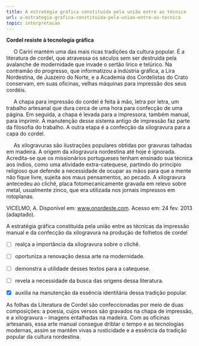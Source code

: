 ```yaml
---
title: A estratégia gráfica constituída pela união entre as técnica
url: a-estrategia-grafica-constituida-pela-uniao-entre-as-tecnica
topic: interpretacao
---
```



**Cordel resiste à tecnologia gráfica**

     O Cariri mantém uma das mais ricas tradições da cultura popular. É a literatura de cordel, que atravessa os séculos sem ser destruída pela avalanche de modernidade que invade o sertão lírico e telúrico. Na contramão do progresso, que informatizou a indústria gráfica, a Lira Nordestina, de Juazeiro do Norte, e a Academia dos Cordelistas do Crato conservam, em suas oficinas, velhas máquinas para impressão dos seus cordéis.

     A chapa para impressão do cordel é feita à mão, letra por letra, um trabalho artesanal que dura cerca de uma hora para confecção de uma página. Em seguida, a chapa é levada para a impressora, também manual, para imprimir. A manutenção desse sistema antigo de impressão faz parte da filosofia do trabalho. A outra etapa é a confecção da xilogravura para a capa do cordel.

     As xilogravuras são ilustrações populares obtidas por gravuras talhadas em madeira. A origem da xilogravura nordestina até hoje é ignorada. Acredita-se que os missionários portugueses tenham ensinado sua técnica aos índios, como uma atividade extra-catequese, partindo do princípio religioso que defende a necessidade de ocupar as mãos para que a mente não fique livre, sujeita aos maus pensamentos, ao pecado. A xilogravura antecedeu ao clichê, placa fotomecanicamente gravada em relevo sobre metal, usualmente zinco, que era utilizada nos jornais impressos em rotoplanas.

VICELMO, A. Disponível em: www.onordeste.com. Acesso em: 24 fev. 2013 (adaptado).

A estratégia gráfica constituída pela união entre as técnicas da impressão manual e da confecção da xilogravura na produção de folhetos de cordel



- [ ] realça a importância da xilogravura sobre o clichê.
- [ ] oportuniza a renovação dessa arte na modernidade.
- [ ] demonstra a utilidade desses textos para a catequese.
- [ ] revela a necessidade da busca das origens dessa literatura.
- [x] auxilia na manutenção da essência identitária dessa tradição popular.


As folhas da Literatura de Cordel são confeccionadas por meio de duas composições: a poesia, cujos versos são gravados na chapa de impressão, e a xilogravura – imagens entalhadas na madeira. Com as oficinas artesanais, essa arte manual consegue driblar o tempo e as tecnologias modernas, assim se mantêm vivas a rusticidade e a essência da tradição popular da cultura nordestina.
